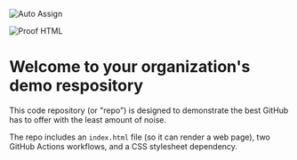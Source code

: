 ![Auto Assign](https://github.com/9haTeam/demo-repository/actions/workflows/auto-assign.yml/badge.svg)

![Proof HTML](https://github.com/9haTeam/demo-repository/actions/workflows/proof-html.yml/badge.svg)

# Welcome to your organization's demo respository
This code repository (or "repo") is designed to demonstrate the best GitHub has to offer with the least amount of noise.

The repo includes an `index.html` file (so it can render a web page), two GitHub Actions workflows, and a CSS stylesheet dependency.
